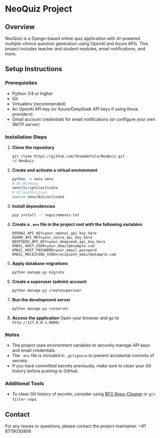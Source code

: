 
# NeoQuiz Project

## Overview
NeoQuiz is a Django-based online quiz application with AI-powered multiple-choice question generation using OpenAI and Azure APIs. This project includes teacher and student modules, email notifications, and more.

## Setup Instructions

### Prerequisites
- Python 3.8 or higher
- Git
- Virtualenv (recommended)
- An OpenAI API key (or Azure/DeepSeek API keys if using those providers)
- Gmail account credentials for email notifications (or configure your own SMTP server)

### Installation Steps

1. **Clone the repository**
   ```bash
   git clone https://github.com/ShoebAntule/NeoQuiz.git
   cd NeoQuiz
   ```

2. **Create and activate a virtual environment**
   ```bash
   python -m venv venv
   # On Windows
   venv\Scripts\activate
   # On macOS/Linux
   source venv/bin/activate
   ```

3. **Install dependencies**
   ```bash
   pip install -r requirements.txt
   ```

4. **Create a `.env` file in the project root with the following variables:**
   ```
   OPENAI_API_KEY=your_openai_api_key_here
   AZURE_API_KEY=your_azure_api_key_here
   DEEPSEEK_API_KEY=your_deepseek_api_key_here
   EMAIL_HOST_USER=your_email@example.com
   EMAIL_HOST_PASSWORD=your_email_password
   EMAIL_RECEIVING_USER=recipient_email@example.com
   ```

5. **Apply database migrations**
   ```bash
   python manage.py migrate
   ```

6. **Create a superuser (admin) account**
   ```bash
   python manage.py createsuperuser
   ```

7. **Run the development server**
   ```bash
   python manage.py runserver
   ```

8. **Access the application**
   Open your browser and go to `http://127.0.0.1:8000/`

### Notes
- The project uses environment variables to securely manage API keys and email credentials.
- The `.env` file is included in `.gitignore` to prevent accidental commits of secrets.
- If you have committed secrets previously, make sure to clean your Git history before pushing to GitHub.

### Additional Tools
- To clean Git history of secrets, consider using [BFG Repo-Cleaner](https://rtyley.github.io/bfg-repo-cleaner/) or `git filter-repo`.

## Contact
For any issues or questions, please contact the project maintainer.  +91 8779030806
